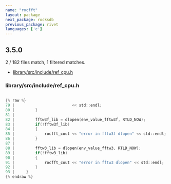 ```yaml
---
name: "rocfft"
layout: package
next_package: rocksdb
previous_package: rivet
languages: ['c']
---
```

## 3.5.0
2 / 182 files match, 1 filtered matches.

 - [library/src/include/ref_cpu.h](#librarysrcincluderef_cpuh)

### library/src/include/ref_cpu.h

```c

{% raw %}
79 |                         << std::endl;
80 |         }
81 | 
82 |         fftw3f_lib = dlopen(env_value_fftw3f, RTLD_NOW);
83 |         if(!fftw3f_lib)
84 |         {
85 |             rocfft_cout << "error in fftw3f dlopen" << std::endl;
86 |         }
87 | 
88 |         fftw3_lib = dlopen(env_value_fftw3, RTLD_NOW);
89 |         if(!fftw3_lib)
90 |         {
91 |             rocfft_cout << "error in fftw3 dlopen" << std::endl;
92 |         }
93 |     }
{% endraw %}

```
